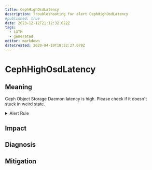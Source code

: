 ```yaml
---
title: CephHighOsdLatency
description: Troubleshooting for alert CephHighOsdLatency
#published: true
date: 2023-12-12T21:12:32.022Z
tags: 
  - LGTM
  - generated
editor: markdown
dateCreated: 2020-04-10T18:32:27.079Z
---
```


# CephHighOsdLatency

## Meaning
[//]: # "Short paragraph that explains what the alert means"
Ceph Object Storage Daemon latency is high. Please check if it doesn't stuck in weird state.

<details>
  <summary>Alert Rule</summary>

{{% rule "ceph/ceph-internal.yml" "CephHighOsdLatency" %}}

{{% comment %}}

```yaml
alert: CephHighOsdLatency
expr: ceph_osd_perf_apply_latency_seconds > 5
for: 1m
labels:
    severity: warning
annotations:
    summary: Ceph high OSD latency (instance {{ $labels.instance }})
    description: |-
        Ceph Object Storage Daemon latency is high. Please check if it doesn't stuck in weird state.
          VALUE = {{ $value }}
          LABELS = {{ $labels }}
    runbook: https://github.com/srerun/prometheus-alerts/blob/main/content/runbooks/ceph-internal/CephHighOsdLatency.md

```

{{% /comment %}}

</details>


## Impact
[//]: # "What could / will happen if the alert is not addressed"



## Diagnosis
[//]: # "Steps to take to identify the cause of the problem"



## Mitigation
[//]: # "The steps necessary to resolve the alert"
